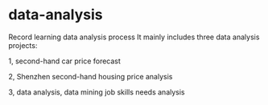 # data-analysis
Record learning data analysis process
It mainly includes three data analysis projects:

1, second-hand car price forecast

2, Shenzhen second-hand housing price analysis

3, data analysis, data mining job skills needs analysis
